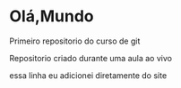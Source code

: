 # Olá,Mundo
 Primeiro repositorio do curso de git

 Repositorio criado durante uma aula ao vivo

essa linha eu adicionei diretamente do site
